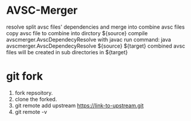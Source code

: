 # AVSC-Merger

resolve split avsc files' dependencies and merge into combine avsc files
copy avsc file to combine into dirctory ${source}
compile avscmerger.AvscDependecyResolve with javac
run command: java avscmerger.AvscDependecyResolve ${source} ${target}
combined avsc files will be created in sub directories in ${target}

# git fork
1. fork repsoitory.
2. clone the forked.
3. git remote add upstream https://link-to-upstream.git
4. git remote -v

